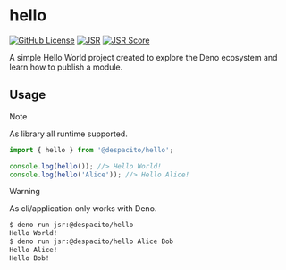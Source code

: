 # hello

[![GitHub License](https://img.shields.io/github/license/byvide/hello)](./LICENSE)
[![JSR](https://jsr.io/badges/@despacito/hello)](https://jsr.io/@despacito/hello)
[![JSR Score](https://jsr.io/badges/@despacito/hello/score)](https://jsr.io/@despacito/hello)

A simple Hello World project created to explore the Deno ecosystem and learn how to publish a
module.

## Usage

> [!NOTE]
> As library all runtime supported.

```ts
import { hello } from '@despacito/hello';

console.log(hello()); //> Hello World!
console.log(hello('Alice')); //> Hello Alice!
```

> [!WARNING]
> As cli/application only works with Deno.

```bash
$ deno run jsr:@despacito/hello
Hello World!
$ deno run jsr:@despacito/hello Alice Bob
Hello Alice!
Hello Bob!
```
